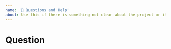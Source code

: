 ```yaml
---
name: '🤔 Questions and Help'
about: Use this if there is something not clear about the project or its docs.
---
```


# Question
<!--
  Before submitting it, please ensure that this was not already asked in another issue.

  This issue should serve for you to ask a question about the project to the maintainers and other fellow users - remember that even if the issue gets closed, the conversation can move forward. 🤗
  Also, ideally this issue should culminate in a PR to the documentation for this project so that future users will have that doubt cleared.
-->
